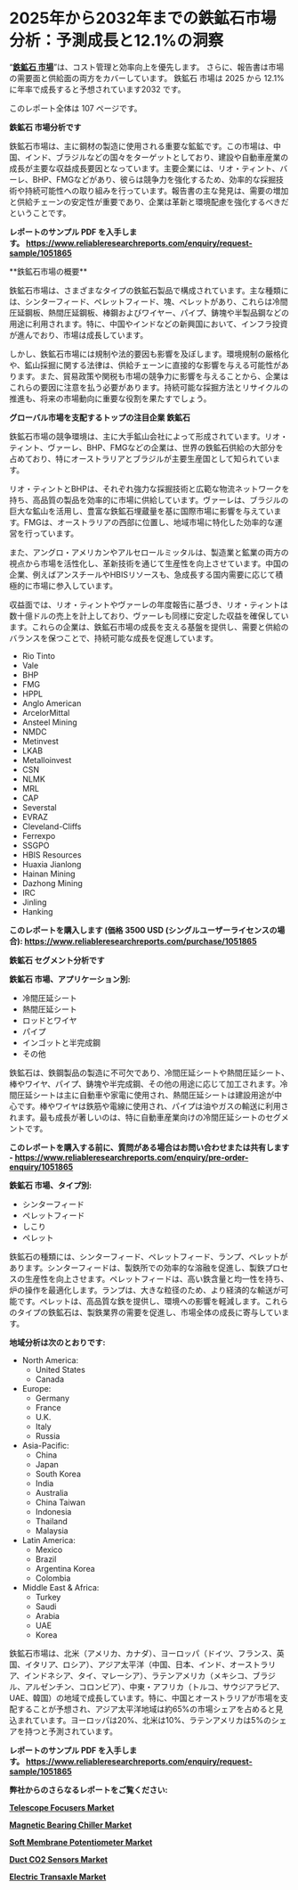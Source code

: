 <p><h1>2025年から2032年までの鉄鉱石市場分析：予測成長と12.1%の洞察</h1></p><p>&ldquo;<strong><a href="https://www.reliableresearchreports.com/iron-ore-r1051865?utm_campaign=107&utm_medium=9&utm_source=Github&utm_content=ia&utm_term=21022025&utm_id=iron-ore">鉄鉱石 市場</a></strong>&rdquo;は、コスト管理と効率向上を優先します。 さらに、報告書は市場の需要面と供給面の両方をカバーしています。 鉄鉱石 市場は 2025 から 12.1% に年率で成長すると予想されています2032 です。</p>
<p>このレポート全体は 107 ページです。</p>
<p><strong>鉄鉱石 市場分析です</strong></p>
<p><p>鉄鉱石市場は、主に鋼材の製造に使用される重要な鉱鉱です。この市場は、中国、インド、ブラジルなどの国々をターゲットとしており、建設や自動車産業の成長が主要な収益成長要因となっています。主要企業には、リオ・ティント、バーレ、BHP、FMGなどがあり、彼らは競争力を強化するため、効率的な採掘技術や持続可能性への取り組みを行っています。報告書の主な発見は、需要の増加と供給チェーンの安定性が重要であり、企業は革新と環境配慮を強化するべきだということです。</p></p>
<p><strong>レポートのサンプル PDF を入手します。&nbsp;<a href="https://www.reliableresearchreports.com/enquiry/request-sample/1051865?utm_campaign=107&utm_medium=9&utm_source=Github&utm_content=ia&utm_term=21022025&utm_id=iron-ore">https://www.reliableresearchreports.com/enquiry/request-sample/1051865</a></strong></p>
<p><p>**鉄鉱石市場の概要**</p><p>鉄鉱石市場は、さまざまなタイプの鉄鉱石製品で構成されています。主な種類には、シンターフィード、ペレットフィード、塊、ペレットがあり、これらは冷間圧延鋼板、熱間圧延鋼板、棒鋼およびワイヤー、パイプ、鋳塊や半製品鋼などの用途に利用されます。特に、中国やインドなどの新興国において、インフラ投資が進んでおり、市場は成長しています。</p><p>しかし、鉄鉱石市場には規制や法的要因も影響を及ぼします。環境規制の厳格化や、鉱山採掘に関する法律は、供給チェーンに直接的な影響を与える可能性があります。また、貿易政策や関税も市場の競争力に影響を与えることから、企業はこれらの要因に注意を払う必要があります。持続可能な採掘方法とリサイクルの推進も、将来の市場動向に重要な役割を果たすでしょう。</p></p>
<p><strong>グローバル市場を支配するトップの注目企業 鉄鉱石</strong></p>
<p><p>鉄鉱石市場の競争環境は、主に大手鉱山会社によって形成されています。リオ・ティント、ヴァーレ、BHP、FMGなどの企業は、世界の鉄鉱石供給の大部分を占めており、特にオーストラリアとブラジルが主要生産国として知られています。</p><p>リオ・ティントとBHPは、それぞれ強力な採掘技術と広範な物流ネットワークを持ち、高品質の製品を効率的に市場に供給しています。ヴァーレは、ブラジルの巨大な鉱山を活用し、豊富な鉄鉱石埋蔵量を基に国際市場に影響を与えています。FMGは、オーストラリアの西部に位置し、地域市場に特化した効率的な運営を行っています。</p><p>また、アングロ・アメリカンやアルセロールミッタルは、製造業と鉱業の両方の視点から市場を活性化し、革新技術を通じて生産性を向上させています。中国の企業、例えばアンスチールやHBISリソースも、急成長する国内需要に応じて積極的に市場に参入しています。</p><p>収益面では、リオ・ティントやヴァーレの年度報告に基づき、リオ・ティントは数十億ドルの売上を計上しており、ヴァーレも同様に安定した収益を確保しています。これらの企業は、鉄鉱石市場の成長を支える基盤を提供し、需要と供給のバランスを保つことで、持続可能な成長を促進しています。</p></p>
<p><ul><li>Rio Tinto</li><li>Vale</li><li>BHP</li><li>FMG</li><li>HPPL</li><li>Anglo American</li><li>ArcelorMittal</li><li>Ansteel Mining</li><li>NMDC</li><li>Metinvest</li><li>LKAB</li><li>Metalloinvest</li><li>CSN</li><li>NLMK</li><li>MRL</li><li>CAP</li><li>Severstal</li><li>EVRAZ</li><li>Cleveland-Cliffs</li><li>Ferrexpo</li><li>SSGPO</li><li>HBIS Resources</li><li>Huaxia Jianlong</li><li>Hainan Mining</li><li>Dazhong Mining</li><li>IRC</li><li>Jinling</li><li>Hanking</li></ul></p>
<p><strong>このレポートを購入します (価格 3500 USD (シングルユーザーライセンスの場合):&nbsp;<a href="https://www.reliableresearchreports.com/purchase/1051865?utm_campaign=107&utm_medium=9&utm_source=Github&utm_content=ia&utm_term=21022025&utm_id=iron-ore">https://www.reliableresearchreports.com/purchase/1051865</a></strong></p>
<p><strong>鉄鉱石 セグメント分析です</strong></p>
<p><strong>鉄鉱石 市場、アプリケーション別:</strong></p>
<p><ul><li>冷間圧延シート</li><li>熱間圧延シート</li><li>ロッドとワイヤ</li><li>パイプ</li><li>インゴットと半完成鋼</li><li>その他</li></ul></p>
<p><p>鉄鉱石は、鉄鋼製品の製造に不可欠であり、冷間圧延シートや熱間圧延シート、棒やワイヤ、パイプ、鋳塊や半完成鋼、その他の用途に応じて加工されます。冷間圧延シートは主に自動車や家電に使用され、熱間圧延シートは建設用途が中心です。棒やワイヤは鉄筋や電線に使用され、パイプは油やガスの輸送に利用されます。最も成長が著しいのは、特に自動車産業向けの冷間圧延シートのセグメントです。</p></p>
<p><strong>このレポートを購入する前に、質問がある場合はお問い合わせまたは共有します - <a href="https://www.reliableresearchreports.com/enquiry/pre-order-enquiry/1051865?utm_campaign=107&utm_medium=9&utm_source=Github&utm_content=ia&utm_term=21022025&utm_id=iron-ore">https://www.reliableresearchreports.com/enquiry/pre-order-enquiry/1051865</a></strong></p>
<p><strong>鉄鉱石 市場、タイプ別:</strong></p>
<p><ul><li>シンターフィード</li><li>ペレットフィード</li><li>しこり</li><li>ペレット</li></ul></p>
<p><p>鉄鉱石の種類には、シンターフィード、ペレットフィード、ランプ、ペレットがあります。シンターフィードは、製鉄所での効率的な溶融を促進し、製鉄プロセスの生産性を向上させます。ペレットフィードは、高い鉄含量と均一性を持ち、炉の操作を最適化します。ランプは、大きな粒径のため、より経済的な輸送が可能です。ペレットは、高品質な鉄を提供し、環境への影響を軽減します。これらのタイプの鉄鉱石は、製鉄業界の需要を促進し、市場全体の成長に寄与しています。</p></p>
<p><strong>地域分析は次のとおりです:</strong></p>
<p><ul>
    <li>
        North America:
        <ul>
            <li>United States</li>
            <li>Canada</li>
        </ul>
    </li>
    <li>
        Europe:
        <ul>
            <li>Germany</li>
            <li>France</li>
            <li>U.K.</li>
            <li>Italy</li>
            <li>Russia</li>
        </ul>
    </li>
    <li>
        Asia-Pacific:
        <ul>
            <li>China</li>
            <li>Japan</li>
            <li>South Korea</li>
            <li>India</li>
            <li>Australia</li>
            <li>China Taiwan</li>
            <li>Indonesia</li>
            <li>Thailand</li>
            <li>Malaysia</li>
        </ul>
    </li>
    <li>
        Latin America:
        <ul>
            <li>Mexico</li>
            <li>Brazil</li>
            <li>Argentina Korea</li>
            <li>Colombia</li>
        </ul>
    </li>
    <li>
        Middle East & Africa:
        <ul>
            <li>Turkey</li>
            <li>Saudi</li>
            <li>Arabia</li>
            <li>UAE</li>
            <li>Korea</li>
        </ul>
    </li>
    </ul></p>
<p><p>鉄鉱石市場は、北米（アメリカ、カナダ）、ヨーロッパ（ドイツ、フランス、英国、イタリア、ロシア）、アジア太平洋（中国、日本、インド、オーストラリア、インドネシア、タイ、マレーシア）、ラテンアメリカ（メキシコ、ブラジル、アルゼンチン、コロンビア）、中東・アフリカ（トルコ、サウジアラビア、UAE、韓国）の地域で成長しています。特に、中国とオーストラリアが市場を支配することが予想され、アジア太平洋地域は約65%の市場シェアを占めると見込まれています。ヨーロッパは20%、北米は10%、ラテンアメリカは5%のシェアを持つと予測されています。</p></p>
<p><strong>レポートのサンプル PDF を入手します。&nbsp;<a href="https://www.reliableresearchreports.com/enquiry/request-sample/1051865?utm_campaign=107&utm_medium=9&utm_source=Github&utm_content=ia&utm_term=21022025&utm_id=iron-ore">https://www.reliableresearchreports.com/enquiry/request-sample/1051865</a></strong></p>
<p><strong></strong></p>
<p><strong></strong></p>
<p><strong></strong></p>
<p><strong></strong></p>
<p><strong>弊社からのさらなるレポートをご覧ください:</strong></p>
<p><strong><p><a href="https://github.com/ternainglin/Market-Research-Report-List-1/blob/main/telescope-focusers-market.md?utm_campaign=107&utm_medium=9&utm_source=Github&utm_content=ia&utm_term=21022025&utm_id=iron-ore">Telescope Focusers Market</a></p><p><a href="https://github.com/zurubting/Market-Research-Report-List-1/blob/main/magnetic-bearing-chiller-market.md?utm_campaign=107&utm_medium=9&utm_source=Github&utm_content=ia&utm_term=21022025&utm_id=iron-ore">Magnetic Bearing Chiller Market</a></p><p><a href="https://github.com/saaindosya/Market-Research-Report-List-1/blob/main/soft-membrane-potentiometer-market.md?utm_campaign=107&utm_medium=9&utm_source=Github&utm_content=ia&utm_term=21022025&utm_id=iron-ore">Soft Membrane Potentiometer Market</a></p><p><a href="https://github.com/lalolatiot/Market-Research-Report-List-1/blob/main/duct-co2-sensors-market.md?utm_campaign=107&utm_medium=9&utm_source=Github&utm_content=ia&utm_term=21022025&utm_id=iron-ore">Duct CO2 Sensors Market</a></p><p><a href="https://github.com/penglatilles/Market-Research-Report-List-1/blob/main/electric-transaxle-market.md?utm_campaign=107&utm_medium=9&utm_source=Github&utm_content=ia&utm_term=21022025&utm_id=iron-ore">Electric Transaxle Market</a></p></strong></p>